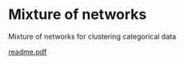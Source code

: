 # Mixture of networks
 Mixture of networks for clustering categorical data
 
[readme.pdf](https://github.com/JangsunBaek/Mixture-of-networks/files/9734441/readme.pdf)
